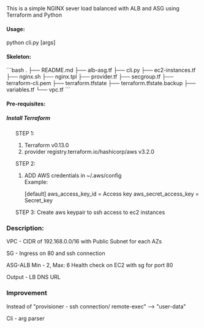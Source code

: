 <summary>
This is a simple NGINX sever load balanced with ALB and ASG using Terraform and Python
</summary>

<h4>Usage:</h4>
 python cli.py [args]


<h4>Skeleton:</h4>
```bash
.
├── README.md
├── alb-asg.tf
├── cli.py
├── ec2-instances.tf
├── nginx.sh
├── nginx.tpl
├── provider.tf
├── secgroup.tf
├── terraform-cli.pem
├── terraform.tfstate
├── terraform.tfstate.backup
├── variables.tf
└── vpc.tf
```

<h4>Pre-requisites:</h4>
<h5>Install Terraform </h5>
 <ul>
  STEP 1:
 <ol>
  <li> Terraform v0.13.0 </li>
  <li> provider registry.terraform.io/hashicorp/aws v3.2.0 </li>
 </ol>
  
  STEP 2:
   <ol>
   <li>  ADD AWS credentials in ~/.aws/config </li>
  Example:
    <p>
    [default]
    aws_access_key_id = Access key 
    aws_secret_access_key = Secret_key 
    </p>
    </li>
  </ol>
  STEP 3:
  Create aws keypair to ssh access to ec2 instances
 </ul>
 
 
 <h3>Description:</h3>
 <p> VPC - CIDR of 192.168.0.0/16 with Public Subnet for each AZs</p>
 <p> SG - Ingress on 80 and ssh connection </p>
 <p> ASG-ALB Min - 2, Max: 6 Health check on EC2 with sg for port 80</p>
 <p> Output - LB DNS URL </p>

<h3> Improvement </h3>
<p> Instead of "provisioner - ssh connection/ remote-exec" --> "user-data"
<p> Cli - arg parser </p>